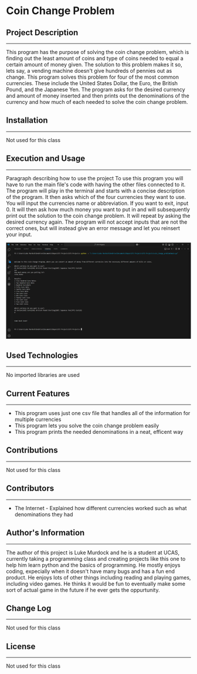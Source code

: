 # Coin Change Problem

## Project Description
---
This program has the purpose of solving the coin change problem, which is finding out the least amount of coins and type of coins needed to equal a certain amount of money given. The solution to this problem makes it so, lets say, a vending machine doesn't give hundreds of pennies out as change. This program solves this problem for four of the most common currencies. These include the United States Dollar, the Euro, the British Pound, and the Japanese Yen. The program asks for the desired currency and amount of money inserted and then prints out the denominations of the currency and how much of each needed to solve the coin change problem.  

## Installation
---
Not used for this class  

## Execution and Usage
---
Paragraph describing how to use the project
To use this program you will have to run the main file's code with having the other files connected to it. The program will play in the terminal and starts with a concise description of the program. It then asks which of the four currencies they want to use. You will input the currencies name or abbreviation. If you want to exit, input 0. It will then ask how much money you want to put in and will subsequently print out the solution to the coin change problem. It will repeat by asking the desired currency again. The program will not accept inputs that are not the correct ones, but will instead give an error message and let you reinsert your input.

![image](image.png)  

## Used Technologies
---
No imported libraries are used  

## Current Features
---
+ This program uses just one csv file that handles all of the information for multiple currencies
+ This program lets you solve the coin change problem easily
+ This program prints the needed denominations in a neat, efficent way  


## Contributions
---
Not used for this class  

## Contributors
---
+ The Internet - Explained how different currencies worked such as what denominations they had  

## Author's Information
---
The author of this project is Luke Murdock and he is a student at UCAS, currently taking a programming class and creating projects like this one to help him learn python and the basics of programming. He mostly enjoys coding, expecially when it doesn't have many bugs and has a fun end product. He enjoys lots of other things including reading and playing games, including video games. He thinks it would be fun to eventually make some sort of actual game in the future if he ever gets the oppurtunity.  

## Change Log
---
Not used for this class  

## License
---
Not used for this class  
